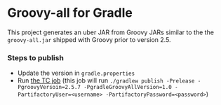 Groovy-all for Gradle
=====================

This project generates an uber JAR from Groovy JARs similar to the the `groovy-all.jar` shipped with Groovy prior to version 2.5.

### Steps to publish

- Update the version in `gradle.properties`
- Run [the TC job](https://builds.gradle.org/viewType.html?buildTypeId=GradleGroovy_GradleGroovyAllPublishing) (this job will run `./gradlew publish -Prelease -PgroovyVersoin=2.5.7 -PgradleGroovyAllVersion=1.0 -PartifactoryUser=<username> -PartifactoryPassword=<password>`)
